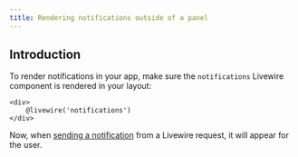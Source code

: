 ```yaml
---
title: Rendering notifications outside of a panel
---
```


## Introduction

To render notifications in your app, make sure the `notifications` Livewire component is rendered in your layout:

```blade
<div>
    @livewire('notifications')
</div>
```

Now, when [sending a notification](../notifications) from a Livewire request, it will appear for the user.
